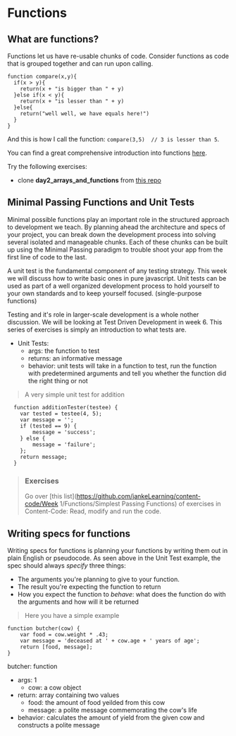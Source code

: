 Functions
========

What are functions?
-------------------

Functions let us have re-usable chunks of code. Consider functions as code that is grouped together and can run upon calling.

    function compare(x,y){
      if(x > y){
        return(x + "is bigger than " + y)
      }else if(x < y){
        return(x + "is lesser than " + y)  
      }else{
        return("well well, we have equals here!")
      }
    }


And this is how I call the function: `compare(3,5)  // 3 is lesser than 5`.

You can find a great comprehensive introduction into functions [here](http://javascript.info/function-basics).

Try the following exercises:
+ clone **day2_arrays_and_functions** from [this repo](https://github.com/Turfie/Elium-exercises/tree/master/week%201)

Minimal Passing Functions and Unit Tests
-------
Minimal possible functions play an important role in the structured approach to development we teach.
By planning ahead the architecture and specs of your project, you can break down the development 
process into solving several isolated and manageable chunks. 
Each of these chunks can be built up using the Minimal Passing paradigm to trouble shoot your app
from the first line of code to the last.

A unit test is the fundamental component of any testing strategy. This week we will discuss how to write basic ones in pure javascript. Unit tests can be used as part of a well organized development process 
to hold yourself to your own standards and to keep yourself focused. (single-purpose functions)

Testing and it's role in larger-scale development is a whole nother discussion.
We will be looking at Test Driven Development in week 6.
This series of exercises is simply an introduction to what tests are.

* Unit Tests:
  * args: the function to test
  * returns: an informative message
  * behavior: unit tests will take in a function to test, run the function with predetermined arguments and tell you whether the function did the right thing or not


> A very simple unit test for addition

      function additionTester(testee) {
        var tested = testee(4, 5);
        var message = '';
        if (tested == 9) {
            message = 'success';
        } else {
            message = 'failure';
        };
        return message;
      }

> ### Exercises
> Go over [this list](https://github.com/jankeLearning/content-code/Week 1/Functions/Simplest Passing Functions) of exercises in Content-Code: Read, modify and run the code.

Writing specs for functions
-------
Writing specs for functions is planning your functions by writing them out in plain English or pseudocode. As seen above in the Unit Test example, the spec should always _specify_ three things:

+ The arguments you're planning to give to your function.
+ The result you're expecting the function to return
+ How you expect the function to _behave_: what does the function do with the arguments and how will it be returned

> Here you have a simple example

    function butcher(cow) {
	    var food = cow.weight * .43; 
	    var message = 'deceased at ' + cow.age + ' years of age';
	    return [food, message];
    }

butcher: function
 + args: 1
    + cow: a cow object
 + return: array containing two values
    + food: the amount of food yeilded from this cow
    + message: a polite message commemorating the cow's life
 + behavior: calculates the amount of yield from the given cow and constructs a polite message
 

